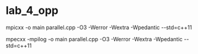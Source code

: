 # lab_4_opp
mpicxx -o main parallel.cpp -O3 -Werror -Wextra -Wpedantic --std=c++11

mpecxx -mpilog -o main parallel.cpp -O3 -Werror -Wextra -Wpedantic --std=c++11
